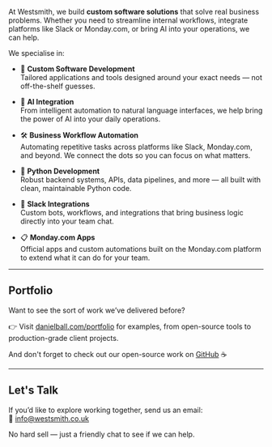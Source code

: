 At Westsmith, we build **custom software solutions** that solve real business problems. Whether you need to streamline internal workflows, integrate platforms like Slack or Monday.com, or bring AI into your operations, we can help.

We specialise in:

- 🧱 **Custom Software Development**  
  Tailored applications and tools designed around your exact needs — not off-the-shelf guesses.

- 🤖 **AI Integration**  
  From intelligent automation to natural language interfaces, we help bring the power of AI into your daily operations.

- 🛠️ **Business Workflow Automation**  
  Automating repetitive tasks across platforms like Slack, Monday.com, and beyond. We connect the dots so you can focus on what matters.

- 🐍 **Python Development**  
  Robust backend systems, APIs, data pipelines, and more — all built with clean, maintainable Python code.

- 💬 **Slack Integrations**  
  Custom bots, workflows, and integrations that bring business logic directly into your team chat.

- 📋 **Monday.com Apps**  
  Official apps and custom automations built on the Monday.com platform to extend what it can do for your team.

---

## Portfolio

Want to see the sort of work we’ve delivered before?

👉 Visit [danielball.com/portfolio](https://danielball.com/portfolio) for examples, from open-source tools to production-grade client projects.

And don't forget to check out our open-source work on [GitHub](https://github.com/westsmith-open) ☕

---

## Let's Talk

If you’d like to explore working together, send us an email:  
📧 [info@westsmith.co.uk](mailto:info@westsmith.co.uk)

No hard sell — just a friendly chat to see if we can help.